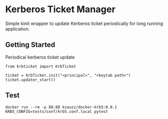 # Kerberos Ticket Manager

Simple kinit wrapper to update Kerberos ticket periodically for long running application.

## Getting Started

Periodical kerberos ticket update

```
from krbticket import KrbTicket

ticket = KrbTicket.init("<principal>", "<keytab path>")
ticket.updater_start()
```

## Test

```
docker run --rm -p 88:88 ksauzz/docker-krb5:0.0.1
KRB5_CONFIG=tests/conf/krb5.conf.local pytest
```

